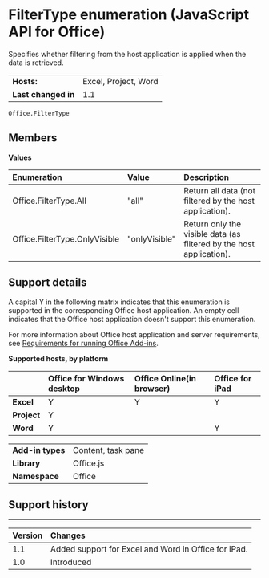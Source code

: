 
# FilterType enumeration (JavaScript API for Office)
Specifies whether filtering from the host application is applied when the data is retrieved.

|||
|:-----|:-----|
|**Hosts:**|Excel, Project, Word|
|**Last changed in**|1.1|

```
Office.FilterType
```


## Members


**Values**


|**Enumeration**|**Value**|**Description**|
|:-----|:-----|:-----|
|Office.FilterType.All|"all"|Return all data (not filtered by the host application).|
|Office.FilterType.OnlyVisible|"onlyVisible"|Return only the visible data (as filtered by the host application).|

## Support details


A capital Y in the following matrix indicates that this enumeration is supported in the corresponding Office host application. An empty cell indicates that the Office host application doesn't support this enumeration.

For more information about Office host application and server requirements, see [Requirements for running Office Add-ins](http://msdn.microsoft.com/library/67340567-bb9a-498c-96d3-3f52f28c16bc%28Office.15%29.aspx).


**Supported hosts, by platform**


||**Office for Windows desktop**|**Office Online(in browser)**|**Office for iPad**|
|:-----|:-----|:-----|:-----|
|**Excel**|Y|Y|Y|
|**Project**|Y|||
|**Word**|Y||Y|

|||
|:-----|:-----|
|**Add-in types**|Content, task pane|
|**Library**|Office.js|
|**Namespace**|Office|

## Support history



****


|**Version**|**Changes**|
|:-----|:-----|
|1.1|Added support for Excel and Word in Office for iPad.|
|1.0|Introduced|
